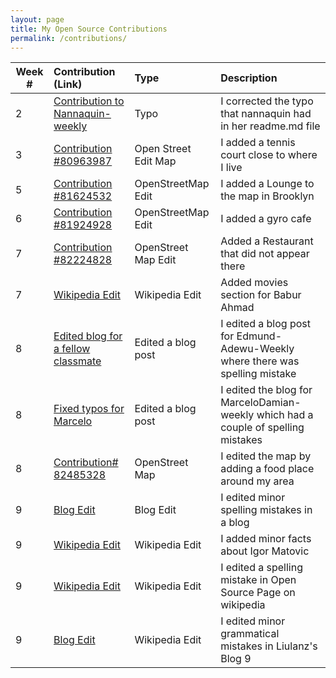 ```yaml
---
layout: page
title: My Open Source Contributions
permalink: /contributions/
---
```


<!--
The first column, Contribution, must be a hyperlink to the actual contribution,
such as the Wikipedia edit or pull request, etc., with a suitable name.
Type of the contribution should be "Wikipedia edit", "OpenStreet Map feature",
"Project Documentation", "Project Code", "Blog Edit", etc.

The Description should include a brief summary of what you did.

Replace the first row below with your contribution and add new ones below it
following the same syntax.

-->





| Week #       | Contribution (Link)  | Type  | Description |
|---|:---|:---|:---|
|  2   | [Contribution to Nannaquin-weekly](https://github.com/hunter-college-ossd-spr-2020/Nannaquin-weekly/compare/master...umarkhan207322405:patch-1)    | Typo    |   I corrected the typo that nannaquin had in her readme.md file    |
| 3    | [Contribution #80963987](https://www.openstreetmap.org/changeset/80963987#map=17/40.65083/-73.96837)    | Open Street Edit Map  | I added a tennis court close to where I live  |
| 5    |[Contribution #81624532](https://www.openstreetmap.org/edit#map=19/40.64342/-73.96967)     | OpenStreetMap Edit    | I added a Lounge to the map in Brooklyn     |
| 6    | [Contribution #81924928](https://www.openstreetmap.org/changeset/81924928)     |  OpenStreetMap Edit    | I added a gyro cafe     |
| 7	| [Contribution #82224828](https://www.openstreetmap.org/changeset/82224828)	| OpenStreet Map Edit| Added a Restaurant that did not appear there|
| 7	|[Wikipedia Edit](https://en.wikipedia.org/wiki/Babar_Ahmed_(director))|Wikipedia Edit|Added movies section for Babur Ahmad|
| 8	| [Edited blog for a fellow classmate](https://github.com/hunter-college-ossd-spr-2020/Edmund-Adewu-weekly/compare/gh-pages...umarkhan207322405:patch-1)| Edited a blog post | I edited a blog post for Edmund-Adewu-Weekly where there was spelling mistake|
| 8	|[Fixed typos for Marcelo](https://github.com/hunter-college-ossd-spr-2020/MarceloDamian-weekly/compare/gh-pages...umarkhan207322405:patch-1)| Edited a blog post| I edited the blog for MarceloDamian-weekly which had a couple of spelling mistakes|
| 8	| [Contribution# 82485328](https://www.openstreetmap.org/changeset/82485328#map=16/40.6363/-73.9680)|OpenStreet Map |I edited the map by adding a food place around my area |
| 9	|[Blog Edit](https://github.com/hunter-college-ossd-spr-2020/MichelleLucero-weekly/compare/gh-pages...umarkhan207322405:patch-1)| Blog Edit| I edited minor spelling mistakes in a blog|
| 9	|[Wikipedia Edit](https://en.wikipedia.org/w/index.php?title=Igor_Matovi%C4%8D&oldid=947335610)|Wikipedia Edit| I added minor facts about Igor Matovic|
| 9	|[Wikipedia Edit](https://en.wikipedia.org/w/index.php?title=Open_source&oldid=948001785)|Wikipedia Edit| I edited a spelling mistake in Open Source Page on wikipedia|
| 9	|[Blog Edit](https://github.com/hunter-college-ossd-spr-2020/liulanz-weekly/compare/gh-pages...umarkhan207322405:patch-1)|Wikipedia Edit|I edited minor grammatical mistakes in Liulanz's Blog 9|
